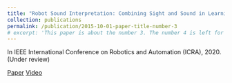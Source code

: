 ```yaml
---
title: "Robot Sound Interpretation: Combining Sight and Sound in Learning-Based Control"
collection: publications
permalink: /publication/2015-10-01-paper-title-number-3
# excerpt: 'This paper is about the number 3. The number 4 is left for future work.'
---
```

In IEEE International Conference on Robotics and Automation (ICRA), 2020. (Under review)

[Paper](https://arxiv.org/abs/1909.09172) [Video](https://www.youtube.com/watch?v=0ONGQwhGn_Y)